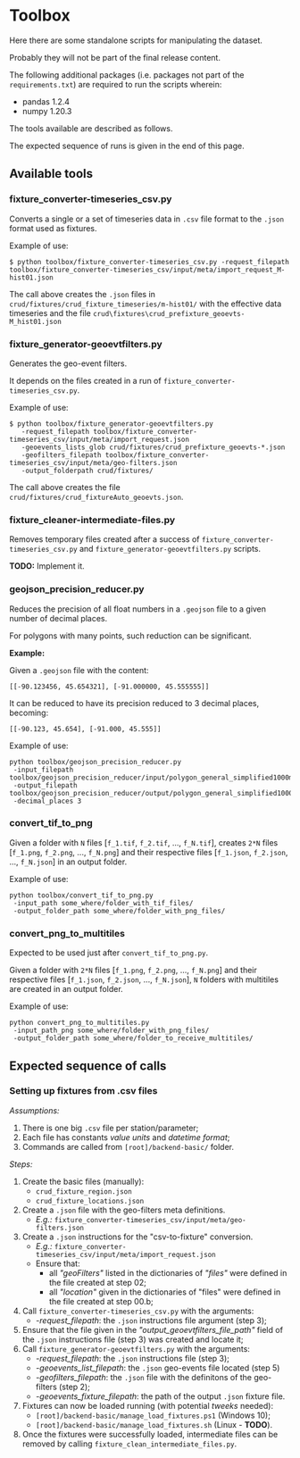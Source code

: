 # Toolbox

Here there are some standalone scripts for manipulating the dataset.

Probably they will not be part of the final release content.

The following additional packages (i.e. packages not part of the `requirements.txt`) are required to run the scripts wherein:

- pandas 1.2.4
- numpy 1.20.3

The tools available are described as follows.

The expected sequence of runs is given in the end of this page. 

## Available tools

### fixture\_converter\-timeseries\_csv.py

Converts a single or a set of timeseries data in ```.csv``` file format to the ```.json``` format used as fixtures.

Example of use:

    $ python toolbox/fixture_converter-timeseries_csv.py -request_filepath toolbox/fixture_converter-timeseries_csv/input/meta/import_request_M-hist01.json

The call above creates the ```.json``` files in ```crud/fixtures/crud_fixture_timeseries/m-hist01/``` with the effective data timeseries and the file ```crud\fixtures\crud_prefixture_geoevts-M_hist01.json```

### fixture\_generator\-geoevtfilters.py

Generates the geo-event filters.

It depends on the files created in a run of ```fixture_converter-timeseries_csv.py```.

Example of use:

    $ python toolbox/fixture_generator-geoevtfilters.py 
       -request_filepath toolbox/fixture_converter-timeseries_csv/input/meta/import_request.json 
       -geoevents_lists_glob crud/fixtures/crud_prefixture_geoevts-*.json
       -geofilters_filepath toolbox/fixture_converter-timeseries_csv/input/meta/geo-filters.json
       -output_folderpath crud/fixtures/

The call above creates the file ```crud/fixtures/crud_fixtureAuto_geoevts.json```.

### fixture\_cleaner\-intermediate\-files.py

Removes temporary files created after a success of ```fixture_converter-timeseries_csv.py``` and ```fixture_generator-geoevtfilters.py``` scripts.

**TODO:** Implement it.

### geojson\_precision\_reducer.py

Reduces the precision of all float numbers in a ```.geojson``` file to a given number of decimal places.

For polygons with many points, such reduction can be significant.

**Example:**

Given a ```.geojson``` file with the content:

    [[-90.123456, 45.654321], [-91.000000, 45.555555]]

It can be reduced to have its precision reduced to 3 decimal places, becoming:

	[[-90.123, 45.654], [-91.000, 45.555]]

Example of use:

    python toolbox/geojson_precision_reducer.py 
     -input_filepath toolbox/geojson_precision_reducer/input/polygon_general_simplified1000m_M_WGS84.geojson 
     -output_filepath toolbox/geojson_precision_reducer/output/polygon_general_simplified1000m_M_WGS84.geojson
     -decimal_places 3

### convert_tif_to_png

Given a folder with ```N``` files [```f_1.tif```, ```f_2.tif```, ..., ```f_N.tif```], creates ```2*N``` files [```f_1.png```, ```f_2.png```, ..., ```f_N.png```] and their respective files [```f_1.json```, ```f_2.json```, ..., ```f_N.json```] in an output folder.

Example of use:

    python toolbox/convert_tif_to_png.py
	 -input_path some_where/folder_with_tif_files/
	 -output_folder_path some_where/folder_with_png_files/

### convert_png_to_multitiles

Expected to be used just after ```convert_tif_to_png.py```.

Given a folder with ```2*N``` files [```f_1.png```, ```f_2.png```, ..., ```f_N.png```] and their respective files [```f_1.json```, ```f_2.json```, ..., ```f_N.json```], ```N``` folders with multitiles are created in an output folder.

Example of use:

    python convert_png_to_multitiles.py 
	 -input_path_png some_where/folder_with_png_files/
	 -output_folder_path some_where/folder_to_receive_multitiles/

## Expected sequence of calls

### Setting up fixtures from .csv files

*Assumptions:*

1. There is one big ```.csv``` file per station/parameter;
2. Each file has constants *value units* and *datetime format*;
3. Commands are called from ```[root]/backend-basic/``` folder.
 
*Steps:*

1. Create the basic files (manually):
	- ```crud_fixture_region.json```
	- ```crud_fixture_locations.json```
2. Create a ```.json``` file with the geo-filters meta definitions.
	- *E.g.:* ```fixture_converter-timeseries_csv/input/meta/geo-filters.json```
3. Create a ```.json``` instructions for the "csv-to-fixture" conversion.
	- *E.g.:* ```fixture_converter-timeseries_csv/input/meta/import_request.json```
	- Ensure that:
		- all *"geoFilters"* listed in the dictionaries of *"files"* were defined in the file created at step 02;
		- all *"location"*  given in the dictionaries of "files" were defined in the file created at step 00.b;
4. Call ```fixture_converter-timeseries_csv.py``` with the arguments:
	- *-request_filepath*: the ```.json``` instructions file argument (step 3);
5. Ensure that the file given in the *"output_geoevtfilters\_file\_path"* field of the ```.json``` instructions file (step 3) was created and locate it;
6. Call ```fixture_generator-geoevtfilters.py``` with the arguments:
	- *-request\_filepath*: the ```.json``` instructions file (step 3);
	- *-geoevents\_list\_filepath*: the ```.json``` geo-events file located (step 5)
	- *-geofilters\_filepath*: the ```.json``` file with the definitons of the geo-filters (step 2);
	- *-geoevents\_fixture\_filepath*: the path of the output ```.json``` fixture file.
7. Fixtures can now be loaded running (with potential *tweeks* needed):
	-  ```[root]/backend-basic/manage_load_fixtures.ps1``` (Windows 10);
	-  ```[root]/backend-basic/manage_load_fixtures.sh``` (Linux - **TODO**).
8.  Once the fixtures were successfully loaded, intermediate files can be removed by calling ```fixture_clean_intermediate_files.py```.